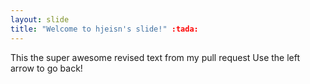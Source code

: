 ```yaml
---
layout: slide
title: "Welcome to hjeisn's slide!" :tada:
---
```

This the super awesome revised text from my pull request
Use the left arrow to go back!
